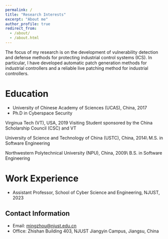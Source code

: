 ```yaml
---
permalink: /
title: "Research Interests"
excerpt: "About me"
author_profile: true
redirect_from: 
  - /about/
  - /about.html
---
```


The focus of my research is on the development of vulnerability detection and defense methods for protecting industrial control systems (ICS). In particular, I have developed automatic patch generation methods for industrial controllers and a reliable live patching method for industrial controllers. 

Education
======
- University of Chinese Academy of Sciences (UCAS), China, 2017
- Ph.D in Cyberspace Security

Virginua Tech (VT), USA, 2019
Visiting Student sponsored by the China Scholarship Council (CSC) and VT

University of Science and Technology of China (USTC), China, 2014\\
M.S. in Software Engineering

Northwestern Polytechnical University (NPU), China, 2009\\
B.S. in Software Engineering

Work Experience
======
- Assistant Professor, School of Cyber Science and Engineering, NJUST, 2023

Contact Information
------
- Email: mingzhou@njust.edu.cn
- Office: Zhishan Building 403, NJUST Jiangyin Campus, Jiangsu, China

